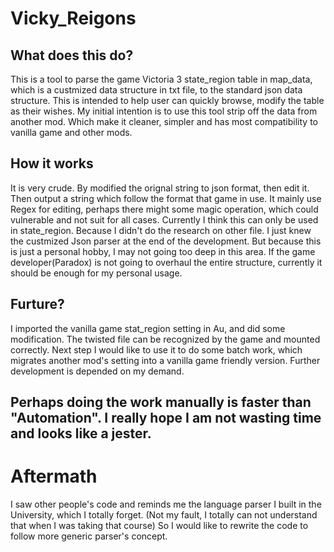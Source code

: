 # Vicky_Reigons

## What does this do?

This is a tool to parse the game Victoria 3 state_region table in map_data, which is a custmized data structure in txt file, to the standard json data structure. This is intended to help user can quickly browse, modify the table as their wishes.
My initial intention is to use this tool strip off the data from another mod. Which make it cleaner, simpler and has most compatibility to vanilla game and other mods.

## How it works

It is very crude. By modified the orignal string to json format, then edit it. Then output a string which follow the format that game in use.
It mainly use Regex for editing, perhaps there might some magic operation, which could vulnerable and not suit for all cases.
Currently I think this can only be used in state_region. Because I didn't do the research on other file. I just knew the custmized Json parser at the end of the development. But because this is just a personal hobby, I may not going too deep in this area. If the game developer(Paradox) is not going to overhaul the entire structure, currently it should be enough for my personal usage.

## Furture?

I imported the vanilla game stat_region setting in Au, and did some modification. The twisted file can be recognized by the game and mounted correctly. Next step I would like to use it to do some batch work, which migrates another mod's setting into a vanilla game friendly version.
Further development is depended on my demand.

## Perhaps doing the work manually is faster than "Automation". I really hope I am not wasting time and looks like a jester.

# Aftermath

I saw other people's code and reminds me the language parser I built in the University, which I totally forget. (Not my fault, I totally can not understand that when I was taking that course)
So I would like to rewrite the code to follow more generic parser's concept.
